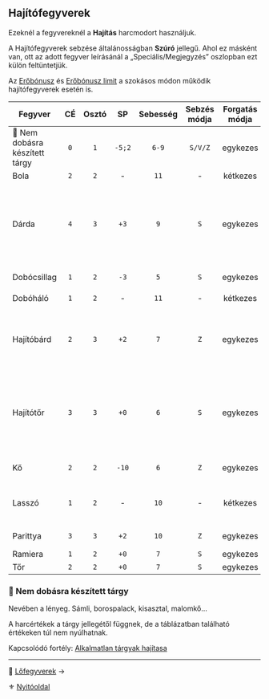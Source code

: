 ## Hajítófegyverek

Ezeknél a fegyvereknél a **Hajítás** harcmodort használjuk.

A Hajítófegyverek sebzése általánosságban **Szúró** jellegű. Ahol ez másként van, ott az adott fegyver leírásánál a „Speciális/Megjegyzés” oszlopban ezt külön feltüntetjük. 

 Az [Erőbónusz](064_02_05_fegyver_sebzes_jellege.md#er%C5%91b%C3%B3nusz-er%C5%91hi%C3%A1ny-er%C5%91b%C3%B3nusz-limit) és [Erőbónusz limit](068_01_fegyverek_altalanos_szabalyai.md#erőbónusz-limit) a szokásos módon működik hajítófegyverek esetén is.

<!-- tag: md_table_tavfegyver_start -->

| Fegyver                        | CÉ  | Osztó |   SP   | Sebesség | Sebzés módja | Forgatás módja | Erőbónusz limit | Átütés |           Hatótáv | Kategória | Speciális / Megjegyzés                                                                                      |
| ------------------------------ | :-: | :---: | :----: | :------: | :----------: | :------------: | :-------------: | :----: | ----------------: | :-------: | ----------------------------------------------------------------------------------------------------------- |
| 🔆 Nem dobásra készített tárgy | `0` |  `1`  | `-5;2` |  `6-9`   |   `S/V/Z`    |    egykezes    |      `0-2`      |  `0`   |     `5-10m + Erő` |  hajító   |                                                                                                             |
| Bola                           | `2` |  `2`  |   -    |   `11`   |      -       |    kétkezes    |       `0`       |  `0`   |             `20m` |  hajító   |                                                                                                             |
| Dárda                          | `4` |  `3`  |  `+3`  |   `9`    |     `S`      |    egykezes    |      `99`       |  `3`   |  `5m + (Erő x 3)` |  hajító   | Követelmény: Erő `+0`.<br />Pajzsba dobva csökkenti annak **Védő Értékét** a dobott `SP` értékkel           |
| Dobócsillag                    | `1` |  `2`  |  `-3`  |   `5`    |     `S`      |    egykezes    |       `0`       |  `0`   |             `15m` |  hajító   | `SFÉ` duplán számít ellene                                                                                  |
| Dobóháló                       | `1` |  `2`  |   -    |   `11`   |      -       |    kétkezes    |       `0`       |  `0`   |        `4m + Erő` |  hajító   |                                                                                                             |
| Hajítóbárd                     | `2` |  `3`  |  `+2`  |   `7`    |     `Z`      |    egykezes    |      `99`       |  `0`   | `20m + (Erő x 4)` |  hajító   | Pajzsba dobva csökkenti annak Védő Értékét a dobott **SP** értékkel                                         |
| Hajítótőr                      | `3` |  `3`  |  `+0`  |   `6`    |     `S`      |    egykezes    |       `1`       |  `0`   |             `10m` |  hajító   | Automatikusan jár rá a **Közeli lövés** fortélynál leírt `CÉ:+10` bónusz ha a célpont az `1.` Cellában van. |
| Kő                             | `2` |  `2`  | `-10`  |   `6`    |     `Z`      |    egykezes    |       `0`       |  `0`   | `20m + (Erő x 5)` |  hajító   |                                                                                                             |
| Lasszó                         | `1` |  `2`  |   -    |   `10`   |      -       |    kétkezes    |       `0`       |  `0`   |             `10m` |  hajító   | Sebesülés az esés következtében lehet.                                                                      |
| Parittya                       | `3` |  `3`  |  `+2`  |   `10`   |     `Z`      |    egykezes    |       `2`       |  `0`   |             `70m` |  hajító   | `SFÉ` duplán számít ellene                                                                                  |
| Ramiera                        | `1` |  `2`  |  `+0`  |   `7`    |     `S`      |    egykezes    |       `0`       |  `0`   |             `10m` |  hajító   |                                                                                                             |
| Tőr                            | `2` |  `2`  |  `+0`  |   `7`    |     `S`      |    egykezes    |       `0`       |  `0`   |             `10m` |  hajító   |                                                                                                             |

<!-- tag: md_table_tavfegyver_end -->

### 🔆 Nem dobásra készített tárgy

Nevében a lényeg. Sámli, borospalack, kisasztal, malomkő...

A harcértékek a tárgy jellegétől függnek, de a táblázatban található értékeken túl nem nyúlhatnak.

Kapcsolódó fortély: [Alkalmatlan tárgyak hajítasa](fortelyok.harci/alkalmatlan_targyak_hajitasa.md)


---

🔗 [Lőfegyverek](068_08_lofegyverek.md) →

⚜️ [Nyitóoldal](start.md#6-harcrendszer-%EF%B8%8F)
